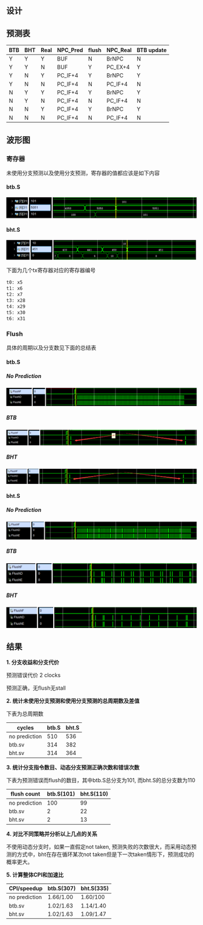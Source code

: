 ## 设计







## 预测表

| BTB  | BHT  | Real | NPC_Pred | flush | NPC_Real | BTB update |
| ---- | ---- | ---- | -------- | ----- | -------- | ---------- |
| Y    | Y    | Y    | BUF      | N     | BrNPC    | N          |
| Y    | Y    | N    | BUF      | Y     | PC_EX+4  | Y          |
| Y    | N    | Y    | PC_IF+4  | Y     | BrNPC    | Y          |
| Y    | N    | N    | PC_IF+4  | N     | PC_IF+4  | N          |
| N    | Y    | Y    | PC_IF+4  | Y     | BrNPC    | Y          |
| N    | Y    | N    | PC_IF+4  | N     | PC_IF+4  | N          |
| N    | N    | Y    | PC_IF+4  | Y     | BrNPC    | Y          |
| N    | N    | N    | PC_IF+4  | N     | PC_IF+4  | N          |

## 波形图

### 寄存器

未使用分支预测以及使用分支预测，寄存器的值都应该是如下内容

#### btb.S

![1558958606591](Branch_Prediction.assets/1558958606591.png)

#### bht.S

![1558958856543](Branch_Prediction.assets/1558958856543.png)

下面为几个tx寄存器对应的寄存器编号

```
t0: x5
t1: x6
t2: x7
t3: x28
t4: x29
t5: x30
t6: x31
```

### Flush

具体的周期以及分支数见下面的总结表

#### btb.S

##### No Prediction

![1559033490033](Branch_Prediction.assets/1559033490033.png)

##### BTB

![1559033391350](Branch_Prediction.assets/1559033391350.png)

##### BHT

![1559033564088](Branch_Prediction.assets/1559033564088.png)

#### bht.S

##### No Prediction

![1559033684254](Branch_Prediction.assets/1559033684254.png)

##### BTB

![1559033817681](Branch_Prediction.assets/1559033817681.png)

##### **BHT**

![1559033740708](Branch_Prediction.assets/1559033740708.png)





## 结果

**1. 分支收益和分支代价** 

预测错误代价 2 clocks

预测正确，无flush无stall

**2. 统计未使用分支预测和使用分支预测的总周期数及差值** 

下表为总周期数

| cycles        | btb.S | bht.S |
| ------------- | ----- | ----- |
| no prediction | 510   | 536   |
| btb.sv        | 314   | 382   |
| bht.sv        | 314   | 364   |

**3. 统计分支指令数目、动态分支预测正确次数和错误次数** 

下表为预测错误而flush的数目，其中btb.S总分支为101, 而bht.S的总分支数为110

| flush count   | btb.S(101) | bht.S(110) |
| ------------- | ---------- | ---------- |
| no prediction | 100        | 99         |
| btb.sv        | 2          | 22         |
| bht.sv        | 2          | 13         |

**4. 对比不同策略并分析以上几点的关系**

不使用动态分支时，如果一直假定not taken, 预测失败的次数很大，而采用动态预测的方式中，bht在存在循环某次not taken但是下一次taken情形下，预测成功的概率更大。

**5. 计算整体CPI和加速比**

| CPI/speedup   | btb.S(307) | bht.S(335) |
| ------------- | ---------- | ---------- |
| no prediction | 1.66/1.00  | 1.60/100   |
| btb.sv        | 1.02/1.63  | 1.14/1.40  |
| bht.sv        | 1.02/1.63  | 1.09/1.47  |

